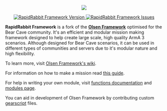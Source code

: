 <p align="center">
    <img src="https://github.com/EM-Creations/RapidRabbit-Framework-ArmA-3/blob/master/core/olsen-logo.png">
</p>
<p align="center">
    <a href="https://github.com/EM-Creations/RapidRabbit-Framework-ArmA-3/releases/latest">
        <img src="https://img.shields.io/badge/Version-3.3.3-blue.svg" alt="RapidRabbit Framework Version">
    </a>
    <a href="https://github.com/EM-Creations/RapidRabbit-Framework-ArmA-3/issues">
        <img src="https://img.shields.io/github/issues-raw/EM-Creations/RapidRabbit-Framework-ArmA-3.svg?label=Issues" alt="RapidRabbit Framework Issues">
    </a>
</p>

**RapidRabbit Framework** is a fork of the [**Olsen Framework**](https://github.com/dklollol/Olsen-Framework-Arma-3) optimised for the Bear Cave community. It's an efficient and modular mission making framework designed to help create large scale, high quality ArmA 3 scenarios. Although designed for Bear Cave scenarios, it can be used in different types of communities and servers due to it's modular nature and high flexibility.

To learn more, visit [Olsen Framework's wiki](https://github.com/dklollol/Olsen-Framework-Arma-3/wiki).

For information on how to make a mission read [this guide](https://github.com/dklollol/Olsen-Framework-Arma-3/wiki/Making-your-first-mission).

For help in writing your own module, visit [functions documentation](https://github.com/dklollol/Olsen-Framework-Arma-3/wiki/Framework-functions) and [modules page](https://github.com/dklollol/Olsen-Framework-Arma-3/wiki/Modules).

You can aid in development of Olsen Framework by contributing custom [gearscript](https://github.com/dklollol/Olsen-Framework-Arma-3/wiki/Making-your-first-mission#now-we-will-set-up-gear-script-first-navigate-to-customizationloadouts-folder-create-new-file-and-name-it-with-your-faction-name) files.
